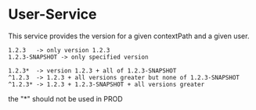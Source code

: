 # User-Service

This service provides the version for a given contextPath and a given user.

```
1.2.3   -> only version 1.2.3
1.2.3-SNAPSHOT -> only specified version

1.2.3*  -> version 1.2.3 + all of 1.2.3-SNAPSHOT
^1.2.3  -> 1.2.3 + all versions greater but none of 1.2.3-SNAPSHOT
^1.2.3* -> 1.2.3 + 1.2.3-SNAPSHOT + all versions greater
```

the "*" should not be used in PROD